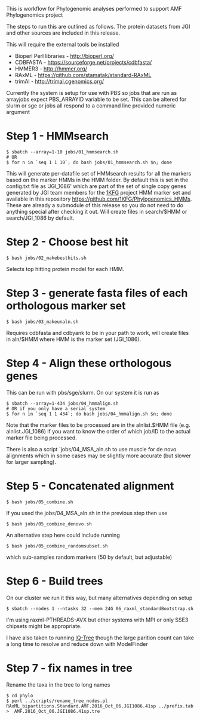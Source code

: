 This is workflow for Phylogenomic analyses performed to support 
AMF Phylogenomics project

The steps to run this are outlined as follows. The protein datasets from JGI and other sources are included in this release.

This will require the external tools be installed
* Bioperl Perl libraries - http://bioperl.org/
* CDBFASTA - https://sourceforge.net/projects/cdbfasta/
* HMMER3 - http://hmmer.org/
* RAxML - https://github.com/stamatak/standard-RAxML
* trimAl - http://trimal.cgenomics.org/

Currently the system is setup for use with PBS so jobs that are run as arrayjobs expect PBS_ARRAYID variable to be set. This can be altered for slurm or sge or jobs all respond to a command line provided numeric argument

Step 1 - HMMsearch
==================
```
$ sbatch --array=1-10 jobs/01_hmmsearch.sh
# OR
$ for n in `seq 1 1 10`; do bash jobs/01_hmmsearch.sh $n; done
```

This will generate per-datafile set of HMMsearch results for all the
markers based on the marker HMMs in the HMM folder. By default this is
set in the config.txt file as 'JGI_1086' which are part of the set of
single copy genes generated by JGI team members for the
[1KFG](http://1000.fungalgenomes.org) project HMM marker set and
available in this repository
https://github.com/1KFG/Phylogenomics_HMMs. These are already a
submodule of this release so you do not need to do anything special
after checking it out. Will create files in search/$HMM or
search/JGI_1086 by default.

Step 2 - Choose best hit
=======================
```
$ bash jobs/02_makebesthits.sh
```
Selects top hitting protein model for each HMM.

Step 3 - generate fasta files of each orthologous marker set
============================================================
```
$ bash jobs/03_makeunaln.sh
```
Requires cdbfasta and cdbyank to be in your path to work, will create files in aln/$HMM where HMM is the marker set (JGI_1086).

Step 4 - Align these orthologous genes
======================================
This can be run with pbs/sge/slurm. On our system it is run as
```shell
$ sbatch --array=1-434 jobs/04_hmmalign.sh
# OR if you only have a serial system
$ for n in `seq 1 1 434`; do bash jobs/04_hmmalign.sh $n; done
````

Note that the marker files to be processed are in the alnlist.$HMM
file (e.g. alnlist.JGI_1086) if you want to know the order of which
job/ID to the actual marker file being processed.

There is also a script `jobs/04_MSA_aln.sh to use muscle for de novo alignments which in some cases may be slightly more accurate (but slower for larger sampling). 

Step 5 - Concatenated alignment
===============================
```shell
$ bash jobs/05_combine.sh

```
If you used the jobs/04_MSA_aln.sh in the previous step then use
```shell
$ bash jobs/05_combine_denovo.sh
```

An alternative step here could include running
```shell
$ bash jobs/05_combine_randomsubset.sh
``` 
which sub-samples random markers (50 by default, but adjustable)

Step 6 - Build trees
====================
On our cluster we run it this way, but many alternatives depending on setup
```shell
$ sbatch --nodes 1 --ntasks 32 --mem 24G 06_raxml_standardBootstrap.sh
```

I'm using raxml-PTHREADS-AVX but other systems with MPI or only SSE3
chipsets might be appropriate.

I have also taken to running [IQ-Tree](http://www.iqtree.org/) though the large parition count can take a long time to resolve 
and reduce down with ModelFinder

Step 7 - fix names in tree
==========================
Rename the taxa in the tree to long names
```shell
$ cd phylo
$ perl ../scripts/rename_tree_nodes.pl  RAxML_bipartitions.Standard.AMF.2016_Oct_06.JGI1086.41sp ../prefix.tab >  AMF.2016_Oct_06.JGI1086.41sp.tre
```
